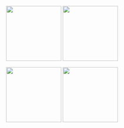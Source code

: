 <p align="left"> 
  <img height="150px" src="https://github-readme-stats.vercel.app/api/top-langs/?username=Ryosan846538&layout=compact&show_icons=true&theme=tokyonight" />
  <img height="150px" src="https://github-readme-stats.vercel.app/api?username=Ryosan846538&theme=tokyonight&show_icons=ture" />
</p>
<p align="left">
   <img height="150px" src="http://github-profile-summary-cards.vercel.app/api/cards/profile-details?username=Ryosan846538&theme=tokyonight" />
   <img height="150px" src="http://github-profile-summary-cards.vercel.app/api/cards/repos-per-language?username=Ryosan846538&theme=&tokyonight" />
</p>
